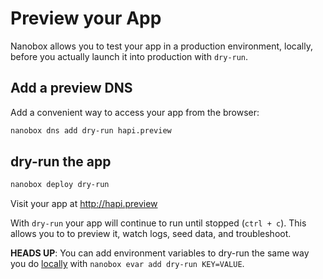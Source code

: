 # Preview your App

Nanobox allows you to test your app in a production environment, locally, before you actually launch it into production with `dry-run`.

## Add a preview DNS
Add a convenient way to access your app from the browser:

```bash
nanobox dns add dry-run hapi.preview
```

## dry-run the app

```bash
nanobox deploy dry-run
```

Visit your app at <a href="http://hapi.preview" target="\_blank">http://hapi.preview</a>

With `dry-run` your app will continue to run until stopped (`ctrl + c`). This allows you to to preview it, watch logs, seed data, and troubleshoot.

**HEADS UP**: You can add environment variables to dry-run the same way you do [locally](/nodejs/hapi/local-evars) with `nanobox evar add dry-run KEY=VALUE`.
